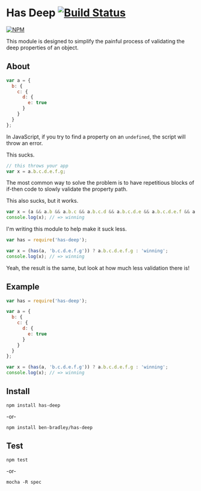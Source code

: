 # Has Deep [![Build Status](https://secure.travis-ci.org/ben-bradley/has-deep.png)](http://travis-ci.org/ben-bradley/has-deep)

[![NPM](https://nodei.co/npm/has-deep.png?downloads=true)](https://nodei.co/npm/has-deep/)

This module is designed to simplify the painful process of validating the deep properties of an object.

## About

```javascript
var a = {
  b: {
    c: {
      d: {
        e: true
      }
    }
  }
};
```

In JavaScript, if you try to find a property on an `undefined`, the script will throw an error.

This sucks.

```javascript
// this throws your app
var x = a.b.c.d.e.f.g;
```

The most common way to solve the problem is to have repetitious blocks of if-then code to slowly validate the property path.

This also sucks, but it works.

```javascript
var x = (a && a.b && a.b.c && a.b.c.d && a.b.c.d.e && a.b.c.d.e.f && a.b.c.d.e.f.g) ? a.b.c.d.e.f.g : 'winning';
console.log(x); // => winning
```

I'm writing this module to help make it suck less.

```javascript
var has = require('has-deep');

var x = (has(a, 'b.c.d.e.f.g')) ? a.b.c.d.e.f.g : 'winning';
console.log(x); // => winning
```

Yeah, the result is the same, but look at how much less validation there is!

## Example

```javascript
var has = require('has-deep');

var a = {
  b: {
    c: {
      d: {
        e: true
      }
    }
  }
};

var x = (has(a, 'b.c.d.e.f.g')) ? a.b.c.d.e.f.g : 'winning';
console.log(x); // => winning
```

## Install

```
npm install has-deep
```

-or-

```
npm install ben-bradley/has-deep
```

## Test

```
npm test
```

-or-

```
mocha -R spec
```
